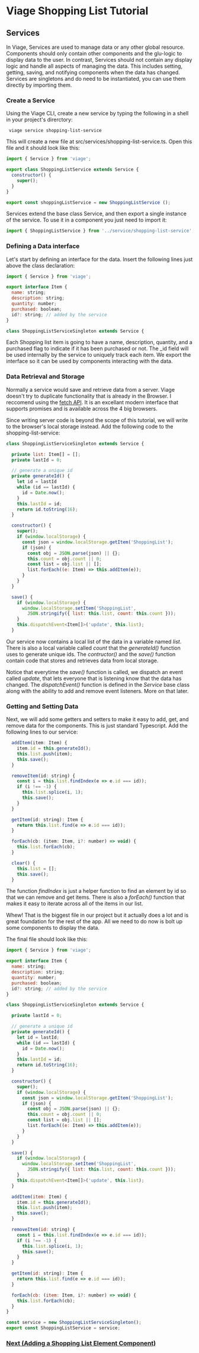 # Viage Shopping List Tutorial

## Services
In Viage, Services are used to manage data or any other global resource. Components should only contain other components and the glu-logic to display data to the user. In contrast, Services should not contain any display logic and handle all aspects of managing the data. This includes setting, getting, saving, and notifying components when the data has changed. Services are singletons and do need to be instantiated, you can use them directly by importing them.

### Create a Service
Using the Viage CLI, create a new service by typing the following in a shell in your project's direrctory:

``` viage service shopping-list-service```

This will create a new file at src/services/shopping-list-service.ts. Open this file and it should look like this:

```Javascript
import { Service } from 'viage';

export class ShoppingListService extends Service {
  constructor() {
    super();
  }
}

export const shoppingListService = new ShoppingListService ();
```

Services extend the base class Service, and then export a single instance of the service. To use it in a component you just need to import it:

```Javascript
import { ShoppingListService } from '../service/shopping-list-service';
```

### Defining a Data interface
Let's start by defining an interface for the data. Insert the following lines just above the class declaration:

```Javascript
import { Service } from 'viage';

export interface Item {
  name: string;
  description: string;
  quantity: number;
  purchased: boolean;
  id?: string; // added by the service
}

class ShoppingListServiceSingleton extends Service {
```

Each Shopping list item is going to have a name, description, quantity, and a purchased flag to indicate if it has been purchased or not. The _id field will be used internally by the service to uniquely track each item. We export the interface so it can be used by components interacting with the data.

### Data Retrieval and Storage
Normally a service would save and retrieve data from a server. Viage doesn't try to duplicate functionality that is already in the Browser. I reccomend using the [fetch API](https://developer.mozilla.org/en-US/docs/Web/API/WindowOrWorkerGlobalScope/fetch). It is an excellant modern interface that supports promises and is available across the 4 big browsers.

Since writing server code is beyond the scope of this tutorial, we will write to the browser's local storage instead. Add the following code to the shopping-list-service:

```Javascript
class ShoppingListServiceSingleton extends Service {

  private list: Item[] = [];
  private lastId = 0;

  // generate a unique id
  private generateId() {
    let id = lastId
    while (id == lastId) {
      id = Date.now();
    }
    this.lastId = id;
    return id.toString(16);
  }

  constructor() {
    super();
    if (window.localStorage) {
      const json = window.localStorage.getItem('ShoppingList');
      if (json) {
        const obj = JSON.parse(json) || {};
        this.count = obj.count || 0;
        const list = obj.list || [];
        list.forEach((e: Item) => this.addItem(e));
      }
    }
  }

  save() {
    if (window.localStorage) {
      window.localStorage.setItem('ShoppingList',
        JSON.stringify({ list: this.list, count: this.count }));
    }
    this.dispatchEvent<Item[]>('update', this.list);
  }
```

Our service now contains a local list of the data in a variable named *list*. There is also a local variable called *count* that the *generateId()* function uses to generate unique ids. The *contructor()* and the *save()* function contain code that stores and retrieves data from local storage.

Notice that everytime the *save()* function is called, we dispatch an event called *update*, that lets everyone that is listening know that the data has changed. The *dispatchEvent()* function is defined in the *Service* base class along with the ability to add and remove event listeners. More on that later.

### Getting and Setting Data
Next, we will add some getters and setters to make it easy to add, get, and remove data for the components. This is just standard Typescript. Add the following lines to our service:

```Javascript
  addItem(item: Item) {
    item.id = this.generateId();
    this.list.push(item);
    this.save();
  }

  removeItem(id: string) {
    const i = this.list.findIndex(e => e.id === id));
    if (i !== -1) {
      this.list.splice(i, 1);
      this.save();
    }
  }

  getItem(id: string): Item {
    return this.list.find(e => e.id === id));
  }

  forEach(cb: (item: Item, i?: number) => void) {
    this.list.forEach(cb);
  }

  clear() {
    this.list = [];
    this.save();
  }
```

The function *findIndex* is just a helper function to find an element by id so that we can remove and get items. There is also a *forEach()* function that makes it easy to iterate across all of the items in our list.

Whew! That is the biggest file in our project but it actually does a lot and is great foundation for the rest of the app. All we need to do now is bolt up some components to display the data.

The final file should look like this:

```Javascript
import { Service } from 'viage';

export interface Item {
  name: string;
  description: string;
  quantity: number;
  purchased: boolean;
  id?: string; // added by the service
}

class ShoppingListServiceSingleton extends Service {

  private lastId = 0;

  // generate a unique id
  private generateId() {
    let id = lastId;
    while (id == lastId) {
      id = Date.now();
    }
    this.lastId = id;
    return id.toString(16);
  }

  constructor() {
    super();
    if (window.localStorage) {
      const json = window.localStorage.getItem('ShoppingList');
      if (json) {
        const obj = JSON.parse(json) || {};
        this.count = obj.count || 0;
        const list = obj.list || [];
        list.forEach((e: Item) => this.addItem(e));
      }
    }
  }

  save() {
    if (window.localStorage) {
      window.localStorage.setItem('ShoppingList',
        JSON.stringify({ list: this.list, count: this.count }));
    }
    this.dispatchEvent<Item[]>('update', this.list);
  }

  addItem(item: Item) {
    item.id = this.generateId();
    this.list.push(item);
    this.save();
  }

  removeItem(id: string) {
    const i = this.list.findIndex(e => e.id === id));
    if (i !== -1) {
      this.list.splice(i, 1);
      this.save();
    }
  }

  getItem(id: string): Item {
    return this.list.find(e => e.id === id));
  }

  forEach(cb: (item: Item, i?: number) => void) {
    this.list.forEach(cb);
  }
}

const service = new ShoppingListServiceSingleton();
export const ShoppingListService = service;

```

### [Next (Adding a Shopping List Element Component)](shopping-list-element.md)